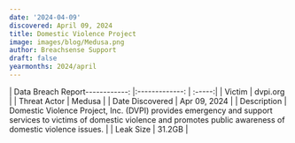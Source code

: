 ```yaml
---
date: '2024-04-09'
discovered: April 09, 2024
title: Domestic Violence Project
image: images/blog/Medusa.png
author: Breachsense Support
draft: false
yearmonths: 2024/april
---
```


| Data Breach Report------------:     |:-------------:    | :-----:|
| Victim      | dvpi.org      | 
| Threat Actor      | Medusa      | 
| Date Discovered      | Apr 09, 2024      | 
| Description      | Domestic Violence Project, Inc. (DVPI) provides emergency and support services to victims of domestic violence and promotes public awareness of domestic violence issues.      | 
| Leak Size      | 31.2GB      | 

